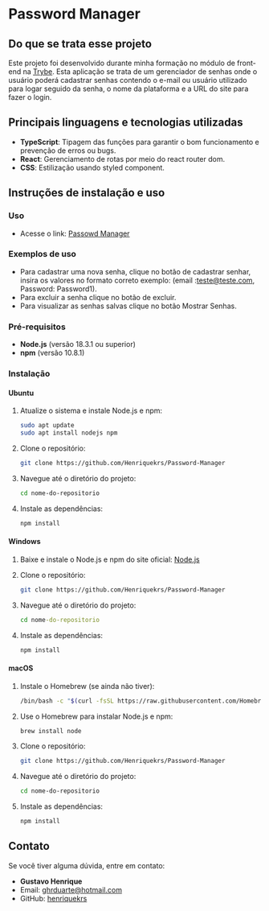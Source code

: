 # Password Manager

## Do que se trata esse projeto

Este projeto foi desenvolvido durante minha formação no módulo de front-end na [Trybe](https://www.betrybe.com/). Esta aplicação se trata de um gerenciador de senhas onde o usuário poderá cadastrar senhas contendo o e-mail ou usuário utilizado para logar seguido da senha, o nome da plataforma e a URL do site para fazer o login.

## Principais linguagens e tecnologias utilizadas

- **TypeScript**: Tipagem das funções para garantir o bom funcionamento e prevenção de erros ou bugs.
- **React**: Gerenciamento de rotas por meio do react router dom.
- **CSS**: Estilização usando styled component.

## Instruções de instalação e uso

### Uso

- Acesse o link: [Passowd Manager](https://password-manager-nu-one.vercel.app/)

### Exemplos de uso

- Para cadastrar uma nova senha, clique no botão de cadastrar senhar, insira os valores no formato correto exemplo: (email :teste@teste.com, Password: Password1).
- Para excluir a senha clique no botão de excluir.
- Para visualizar as senhas salvas clique no botão Mostrar Senhas.

### Pré-requisitos

- **Node.js** (versão 18.3.1 ou superior)
- **npm** (versão 10.8.1)

### Instalação

#### Ubuntu

1. Atualize o sistema e instale Node.js e npm:
    ```bash
    sudo apt update
    sudo apt install nodejs npm
    ```

2. Clone o repositório:
    ```bash
    git clone https://github.com/Henriquekrs/Password-Manager
    ```

3. Navegue até o diretório do projeto:
    ```bash
    cd nome-do-repositorio
    ```

4. Instale as dependências:
    ```bash
    npm install
    ```

#### Windows

1. Baixe e instale o Node.js e npm do site oficial: [Node.js](https://nodejs.org/)

2. Clone o repositório:
    ```bash
    git clone https://github.com/Henriquekrs/Password-Manager
    ```

3. Navegue até o diretório do projeto:
    ```cmd
    cd nome-do-repositorio
    ```

4. Instale as dependências:
    ```cmd
    npm install
    ```

#### macOS

1. Instale o Homebrew (se ainda não tiver):
    ```bash
    /bin/bash -c "$(curl -fsSL https://raw.githubusercontent.com/Homebrew/install/HEAD/install.sh)"
    ```

2. Use o Homebrew para instalar Node.js e npm:
    ```bash
    brew install node
    ```

3. Clone o repositório:
    ```bash
    git clone https://github.com/Henriquekrs/Password-Manager
    ```

4. Navegue até o diretório do projeto:
    ```bash
    cd nome-do-repositorio
    ```

5. Instale as dependências:
    ```bash
    npm install
    ```

## Contato

Se você tiver alguma dúvida, entre em contato:
- **Gustavo Henrique**
- Email: [ghrduarte@hotmail.com](mailto:ghrduarte@hotmail.com)
- GitHub: [henriquekrs](https://github.com/Henriquekrs)
